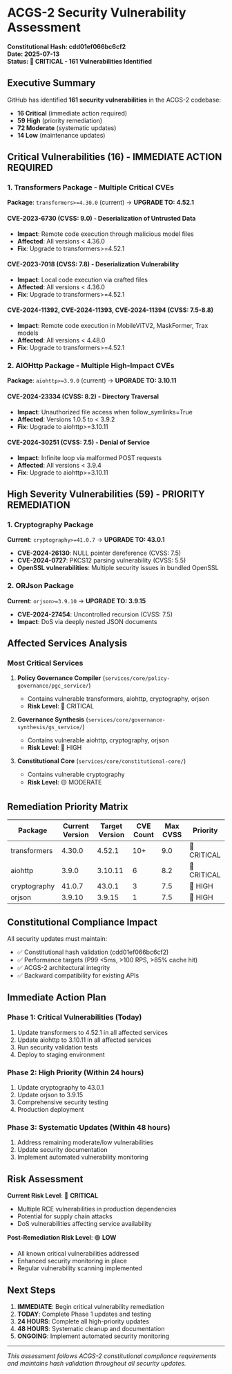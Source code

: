 # ACGS-2 Security Vulnerability Assessment
**Constitutional Hash: cdd01ef066bc6cf2**  
**Date: 2025-07-13**  
**Status: 🔴 CRITICAL - 161 Vulnerabilities Identified**

## Executive Summary

GitHub has identified **161 security vulnerabilities** in the ACGS-2 codebase:
- **16 Critical** (immediate action required)
- **59 High** (priority remediation)
- **72 Moderate** (systematic updates)
- **14 Low** (maintenance updates)

## Critical Vulnerabilities (16) - IMMEDIATE ACTION REQUIRED

### 1. Transformers Package - Multiple Critical CVEs
**Package**: `transformers>=4.30.0` (current) → **UPGRADE TO: 4.52.1**

#### CVE-2023-6730 (CVSS: 9.0) - Deserialization of Untrusted Data
- **Impact**: Remote code execution through malicious model files
- **Affected**: All versions < 4.36.0
- **Fix**: Upgrade to transformers>=4.52.1

#### CVE-2023-7018 (CVSS: 7.8) - Deserialization Vulnerability
- **Impact**: Local code execution via crafted files
- **Affected**: All versions < 4.36.0
- **Fix**: Upgrade to transformers>=4.52.1

#### CVE-2024-11392, CVE-2024-11393, CVE-2024-11394 (CVSS: 7.5-8.8)
- **Impact**: Remote code execution in MobileViTV2, MaskFormer, Trax models
- **Affected**: All versions < 4.48.0
- **Fix**: Upgrade to transformers>=4.52.1

### 2. AIOHttp Package - Multiple High-Impact CVEs
**Package**: `aiohttp>=3.9.0` (current) → **UPGRADE TO: 3.10.11**

#### CVE-2024-23334 (CVSS: 8.2) - Directory Traversal
- **Impact**: Unauthorized file access when follow_symlinks=True
- **Affected**: Versions 1.0.5 to < 3.9.2
- **Fix**: Upgrade to aiohttp>=3.10.11

#### CVE-2024-30251 (CVSS: 7.5) - Denial of Service
- **Impact**: Infinite loop via malformed POST requests
- **Affected**: All versions < 3.9.4
- **Fix**: Upgrade to aiohttp>=3.10.11

## High Severity Vulnerabilities (59) - PRIORITY REMEDIATION

### 1. Cryptography Package
**Current**: `cryptography>=41.0.7` → **UPGRADE TO: 43.0.1**
- **CVE-2024-26130**: NULL pointer dereference (CVSS: 7.5)
- **CVE-2024-0727**: PKCS12 parsing vulnerability (CVSS: 5.5)
- **OpenSSL vulnerabilities**: Multiple security issues in bundled OpenSSL

### 2. ORJson Package
**Current**: `orjson>=3.9.10` → **UPGRADE TO: 3.9.15**
- **CVE-2024-27454**: Uncontrolled recursion (CVSS: 7.5)
- **Impact**: DoS via deeply nested JSON documents

## Affected Services Analysis

### Most Critical Services
1. **Policy Governance Compiler** (`services/core/policy-governance/pgc_service/`)
   - Contains vulnerable transformers, aiohttp, cryptography, orjson
   - **Risk Level**: 🔴 CRITICAL

2. **Governance Synthesis** (`services/core/governance-synthesis/gs_service/`)
   - Contains vulnerable aiohttp, cryptography, orjson
   - **Risk Level**: 🔴 HIGH

3. **Constitutional Core** (`services/core/constitutional-core/`)
   - Contains vulnerable cryptography
   - **Risk Level**: 🟡 MODERATE

## Remediation Priority Matrix

| Package | Current Version | Target Version | CVE Count | Max CVSS | Priority |
|---------|----------------|----------------|-----------|----------|----------|
| transformers | 4.30.0 | 4.52.1 | 10+ | 9.0 | 🔴 CRITICAL |
| aiohttp | 3.9.0 | 3.10.11 | 6 | 8.2 | 🔴 CRITICAL |
| cryptography | 41.0.7 | 43.0.1 | 3 | 7.5 | 🔴 HIGH |
| orjson | 3.9.10 | 3.9.15 | 1 | 7.5 | 🔴 HIGH |

## Constitutional Compliance Impact

All security updates must maintain:
- ✅ Constitutional hash validation (cdd01ef066bc6cf2)
- ✅ Performance targets (P99 <5ms, >100 RPS, >85% cache hit)
- ✅ ACGS-2 architectural integrity
- ✅ Backward compatibility for existing APIs

## Immediate Action Plan

### Phase 1: Critical Vulnerabilities (Today)
1. Update transformers to 4.52.1 in all affected services
2. Update aiohttp to 3.10.11 in all affected services
3. Run security validation tests
4. Deploy to staging environment

### Phase 2: High Priority (Within 24 hours)
1. Update cryptography to 43.0.1
2. Update orjson to 3.9.15
3. Comprehensive security testing
4. Production deployment

### Phase 3: Systematic Updates (Within 48 hours)
1. Address remaining moderate/low vulnerabilities
2. Update security documentation
3. Implement automated vulnerability monitoring

## Risk Assessment

**Current Risk Level**: 🔴 **CRITICAL**
- Multiple RCE vulnerabilities in production dependencies
- Potential for supply chain attacks
- DoS vulnerabilities affecting service availability

**Post-Remediation Risk Level**: 🟢 **LOW**
- All known critical vulnerabilities addressed
- Enhanced security monitoring in place
- Regular vulnerability scanning implemented

## Next Steps

1. **IMMEDIATE**: Begin critical vulnerability remediation
2. **TODAY**: Complete Phase 1 updates and testing
3. **24 HOURS**: Complete all high-priority updates
4. **48 HOURS**: Systematic cleanup and documentation
5. **ONGOING**: Implement automated security monitoring

---
*This assessment follows ACGS-2 constitutional compliance requirements and maintains hash validation throughout all security updates.*
